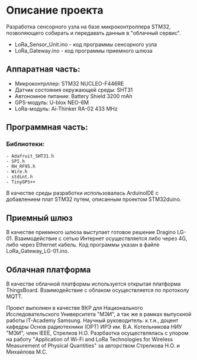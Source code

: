 # Описание проекта
Разработка сенсорного узла на базе микроконтроллера STM32, позволяющего собирать и передавать данные в "облачный сервис".
- LoRa_Sensor_Unit.ino - код программы сенсорного узла
- LoRa_Gateway.ino - код программы приемного шлюза

## Аппаратная часть:
  - Микроконтрллер: STM32 NUCLEO-F446RE
  - Датчик состояния окружающей среды: SHT31
  - Автономное питание: Battery Shield 3200 mAh
  - GPS-модуль: U-blox NEO-6M
  - LoRa-модуль: Ai-Thinker RA-02 433 MHz
## Программная часть:
  ### Библиотеки:
    - Adafruit_SHT31.h
    - SPI.h
    - RH_RF95.h
    - Wire.h
    - stdint.h
    - TinyGPS++
 В качестве среды разработки использовалась ArduinoIDE с добавлением плат STM32 путем, описанным проектом STM32duino. 
 
 ## Приемный шлюз
 В качестве приемного шлюза выступает готовое решение Dragino LG-01. Взаимодействие с сетью Интернет осуществляется либо через 4G, либо через Ethernet кабель. Код программы указан в файле LoRa_Gateway_LG-01.ino.
 ## Облачная платформа
 В качестве облачной платформы используется открытая платформа ThingsBoard. Взаимодействие с облаком осуществляется по протоколу MQTT.
 
 Проект выполнен в качестве ВКР для Национального Исследовательского Университета "МЭИ", а так же в рамках выпускной работы IT-Academy Samsung. Научный руководитель: к.т.н., доцент кафедры Основ радиотехники (ОРТ) ИРЭ им. В.А. Котельникова НИУ "МЭИ", член IEEE, Стрелков Н.О.
 Разрбаотка осуществлялась с упором на работу "Application of Wi-Fi and LoRa Technologies for Wireless Measurement of Physical Quantities" за авторством Стрелкова Н.О. и Михайлова М.С.

